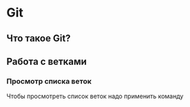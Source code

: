 # Git

## Что такое Git?

##  Работа с ветками
###  Просмотр списка веток
Чтобы  просмотреть список веток надо применить команду

